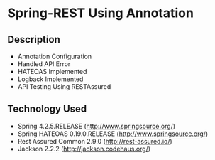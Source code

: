 # Spring-REST Using Annotation

## Description
- Annotation Configuration
- Handled API Error
- HATEOAS Implemented
- Logback Implemented
- API Testing Using RESTAssured

## Technology Used
- Spring 4.2.5.RELEASE (http://www.springsource.org/)
- Spring HATEOAS 0.19.0.RELEASE (http://www.springsource.org/)
- Rest Assured Common 2.9.0 (http://rest-assured.io/)
- Jackson 2.2.2 (http://jackson.codehaus.org/)